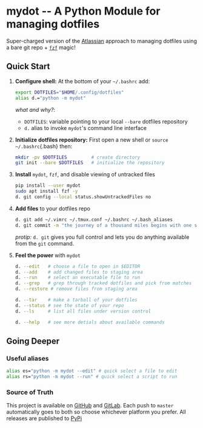 # mydot -- A Python Module for managing dotfiles

Super-charged version of the [Atlassian][atlassian] approach to managing 
dotfiles using a bare git repo + [`fzf`][fzf] magic!

## Quick Start

1. **Configure shell:** At the bottom of your `~/.bashrc` add:

    ```bash
    export DOTFILES="$HOME/.config/dotfiles"
    alias d.="python -m mydot"
    ```

    _what and why?_:

    - `DOTFILES`: variable pointing to your local `--bare` dotfiles repository
    - `d.` alias to invoke `mydot`'s command line interface

2. **Initialize dotfiles repository:** First open a new shell or `source ~/.bashrc`{.bash} then:

    ```bash
    mkdir -pv $DOTFILES         # create directory
    git init --bare $DOTFILES   # initialize the repository
    ```

3. **Install** `mydot`, `fzf`, and disable viewing of untracked files

    ```bash
    pip install --user mydot
    sudo apt install fzf -y
    d. git config --local status.showUntrackedFiles no
    ```

3. **Add files** to your dotfiles repo

    ```bash
    d. git add ~/.vimrc ~/.tmux.conf ~/.bashrc ~/.bash_aliases
    d. git commit -m "the journey of a thousand miles begins with one step"
    ```

    _protip:_ `d. git` gives you full control and lets you do anything available from the `git` command.

4. **Feel the power** with `mydot`

    ```bash
    d. --edit   # choose a file to open in $EDITOR
    d. --add    # add changed files to staging area
    d. --run    # select an executable file to run
    d. --grep   # grep through tracked dotfiles and pick from matches
    d. --restore # remove files from staging area

    d. --tar    # make a tarball of your dotfiles
    d. --status # see the state of your repo
    d. --ls     # list all files under version control

    d. --help   # see more detials about available commands
    ```

## Going Deeper

### Useful aliases

```bash
alias es="python -m mydot --edit" # quick select a file to edit
alias rs="python -m mydot --run" # quick select a script to run
```

### Source of Truth

This project is available on [GitHub][github] and [GitLab][gitlab]. Each push 
to `master` automatically goes to both so choose whichever platform you prefer. 
All releases are published to [PyPi][pypi]

[github]: <https://github.com/gikeymarcia/mydot>
"Follow and Contribute on GitHub"
[gitlab]: <https://gitlab.com/gikeymarcia/mydot>
"Follow and Contribute on GitLab"
[pypi]: <https://pypi.org/project/mydot/>
"mydot project homepage on PyPi.org"
[atlassian]: <https://www.atlassian.com/git/tutorials/dotfiles>
"The best way to store your dotfiles: A bare Git repository"
[fzf]: <https://github.com/junegunn/fzf>
"A command-line fuzzy finder"
